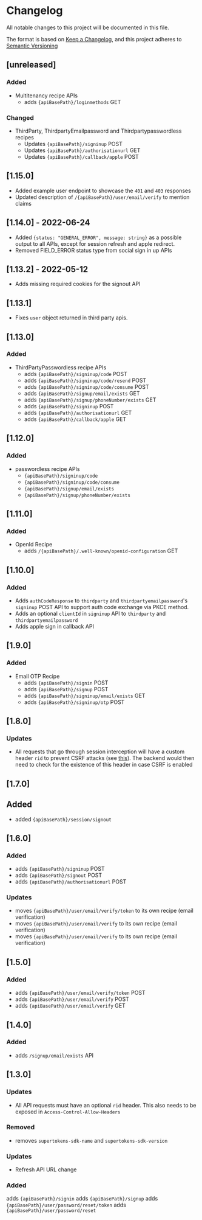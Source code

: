 # Changelog

All notable changes to this project will be documented in this file.

The format is based on [Keep a Changelog](https://keepachangelog.com/en/1.0.0/),
and this project adheres to [Semantic Versioning](https://semver.org/spec/v2.0.0.html)

## [unreleased]

### Added
- Multitenancy recipe APIs
  - adds `{apiBasePath}/loginmethods` GET

### Changed
- ThirdParty, ThirdpartyEmailpassword and Thirdpartypasswordless recipes
  - Updates `{apiBasePath}/signinup`          POST
  - Updates `{apiBasePath}/authorisationurl`  GET
  - Updates `{apiBasePath}/callback/apple`    POST


## [1.15.0]

- Added example user endpoint to showcase the `401` and `403` responses
- Updated description of `/{apiBasePath}/user/email/verify` to mention claims

## [1.14.0] - 2022-06-24
- Added `{status: "GENERAL_ERROR", message: string}` as a possible output to all APIs, except for session refresh and apple redirect.
- Removed FIELD_ERROR status type from social sign in up APIs

## [1.13.2] - 2022-05-12
- Adds missing required cookies for the signout API

## [1.13.1]
- Fixes `user` object returned in third party apis.

## [1.13.0]

### Added 
- ThirdPartyPasswordless recipe APIs
  - adds `{apiBasePath}/signinup/code`                 POST
  - adds `{apiBasePath}/signinup/code/resend`          POST
  - adds `{apiBasePath}/signinup/code/consume`         POST
  - adds `{apiBasePath}/signup/email/exists`           GET
  - adds `{apiBasePath}/signup/phoneNumber/exists`     GET
  - adds `{apiBasePath}/signinup`         POST
  - adds `{apiBasePath}/authorisationurl` GET
  - adds `{apiBasePath}/callback/apple`   GET



## [1.12.0]

### Added
- passwordless recipe APIs
  - `{apiBasePath}/signinup/code`
  - `{apiBasePath}/signinup/code/consume`
  - `{apiBasePath}/signup/email/exists`
  - `{apiBasePath}/signup/phoneNumber/exists`

## [1.11.0]

### Added 
- OpenId Recipe
  - adds  `/{apiBasePath}/.well-known/openid-configuration` GET

## [1.10.0]

### Added
- Adds `authCodeResponse` to `thirdparty` and `thirdpartyemailpassword`'s `signinup` POST API to support auth code exchange via PKCE method.
- Adds an optional `clientId` in `signinup` API to `thirdparty` and `thirdpartyemailpassword`
- Adds apple sign in callback API

## [1.9.0]

### Added

- Email OTP Recipe
  - adds `{apiBasePath}/signin`                POST
  - adds `{apiBasePath}/signup`                POST
  - adds `{apiBasePath}/signinup/email/exists` GET
  - adds `{apiBasePath}/signinup/otp`          POST

## [1.8.0]

### Updates

- All requests that go through session interception will have a custom header `rid` to prevent CSRF attacks (see [this](https://cheatsheetseries.owasp.org/cheatsheets/Cross-Site_Request_Forgery_Prevention_Cheat_Sheet.html#use-of-custom-request-headers)). The backend would then need to check for the existence of this header in case CSRF is enabled

## [1.7.0]

## Added 
- added `{apiBasePath}/session/signout`

## [1.6.0]

### Added 
- adds `{apiBasePath}/signinup`         POST
- adds `{apiBasePath}/signout`          POST
- adds `{apiBasePath}/authorisationurl` POST


### Updates
- moves `{apiBasePath}/user/email/verify/token` to its own recipe (email verification)
- moves `{apiBasePath}/user/email/verify` to its own recipe (email verification)
- moves `{apiBasePath}/user/email/verify` to its own recipe (email verification)

## [1.5.0]

### Added 

- adds `{apiBasePath}/user/email/verify/token` POST
- adds `{apiBasePath}/user/email/verify`       POST
- adds `{apiBasePath}/user/email/verify`       GET

## [1.4.0]

### Added
- adds `/signup/email/exists`  API

## [1.3.0]

### Updates
- All API requests must have an optional `rid` header. This also needs to be exposed in `Access-Control-Allow-Headers` 

### Removed
- removes `supertokens-sdk-name` and `supertokens-sdk-version`

### Updates
- Refresh API URL change

### Added
adds `{apiBasePath}/signin`
adds `{apiBasePath}/signup`
adds `{apiBasePath}/user/password/reset/token`
adds `{apiBasePath}/user/password/reset`